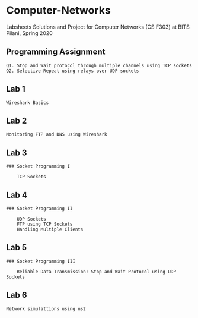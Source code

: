# Computer-Networks

  Labsheets Solutions and Project for Computer Networks (CS F303) at BITS Pilani, Spring 2020

  ## Programming Assignment

  	Q1. Stop and Wait protocol through multiple channels using TCP sockets
  	Q2. Selective Repeat using relays over UDP sockets
  
  ## Lab 1
  
	Wireshark Basics
  
  ## Lab 2
  
	Monitoring FTP and DNS using Wireshark
  
  ## Lab 3
  
	### Socket Programming I 

		TCP Sockets
  
  ## Lab 4
  
	### Socket Programming II

		UDP Sockets
		FTP using TCP Sockets
		Handling Multiple Clients

  ## Lab 5

	### Socket Programming III

		Reliable Data Transmission: Stop and Wait Protocol using UDP Sockets

  ## Lab 6

  	Network simulattions using ns2



	
